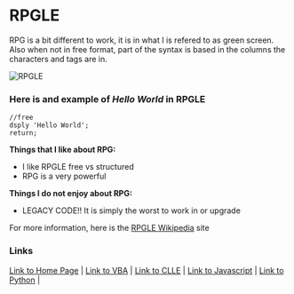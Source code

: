 # RPGLE

RPG is a bit different to work, it is in what I is refered to as green screen. Also when not in free format, part of the syntax is based in the columns the characters and tags are in.

![RPGLE](https://i.ytimg.com/vi/6-eOEiW2mrQ/hqdefault.jpg)

### Here is and example of _Hello World_ in RPGLE
```
//free
dsply 'Hello World';
return;
```

**Things that I like about RPG:**
* I like RPGLE free vs structured
* RPG is a very powerful

**Things I do not enjoy about RPG:**
* LEGACY CODE!! It is simply the worst to work in or upgrade

For more information, here is the  [RPGLE Wikipedia](https://en.wikipedia.org/wiki/IBM_RPG) site

### Links
[Link to Home Page](https://github.com/Dwalden2021/My_Project/blob/main/README.md) | 
[Link to VBA](https://github.com/Dwalden2021/My_Project/blob/main/VBA.md) | 
[Link to CLLE](https://github.com/Dwalden2021/My_Project/blob/main/CLLE.md) | 
[Link to Javascript](https://github.com/Dwalden2021/My_Project/blob/main/JavaScript.md) | 
[Link to Python](https://github.com/Dwalden2021/My_Project/blob/main/Python.md) | 

